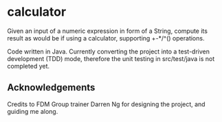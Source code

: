 # calculator
Given an input of a numeric expression in form of a String, compute its result as would be if using a calculator, supporting +-*/^() operations.

Code written in Java. Currently converting the project into a test-driven development (TDD) mode, therefore the unit testing in src/test/java is not completed yet.

## Acknowledgements
Credits to FDM Group trainer Darren Ng for designing the project, and guiding me along.
